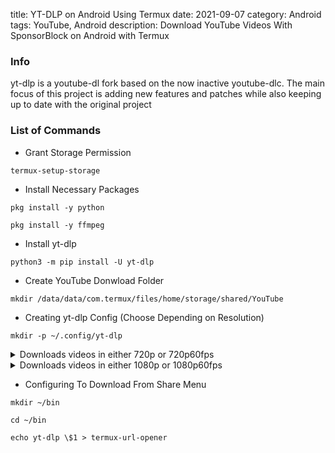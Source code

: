 title: YT-DLP on Android Using Termux
date: 2021-09-07
category: Android
tags: YouTube, Android
description: Download YouTube Videos With SponsorBlock on Android with Termux

### Info

yt-dlp is a youtube-dl fork based on the now inactive youtube-dlc. The main focus of this project is adding new features and patches while also keeping up to date with the original project

### List of Commands

-  Grant Storage Permission

```
termux-setup-storage
```

-  Install Necessary Packages

```
pkg install -y python
```

```
pkg install -y ffmpeg
```

-  Install yt-dlp

```
python3 -m pip install -U yt-dlp
```

-  Create YouTube Donwload Folder

```
mkdir /data/data/com.termux/files/home/storage/shared/YouTube
```

-  Creating yt-dlp Config (Choose Depending on Resolution)

```
mkdir -p ~/.config/yt-dlp
```

<details>
  <summary>Downloads videos in either 720p or 720p60fps</summary>
  
  ```
echo "-f mp4 -f 136+140/298+140 -o /data/data/com.termux/files/home/storage/shared/YouTube/%(title)s-%(uploader)s.%(ext)s --no-mtime --sponsorblock-remove all" > ~/.config/yt-dlp/config
```
</details>

<details>
  <summary>Downloads videos in either 1080p or 1080p60fps</summary>
  
  ```
echo "-f mp4 -f 137+140/299+140 -o /data/data/com.termux/files/home/storage/shared/YouTube/%(title)s-%(uploader)s.%(ext)s --no-mtime --sponsorblock-remove all" > ~/.config/yt-dlp/config
```
</details>



- Configuring To Download From Share Menu

```
mkdir ~/bin
```

```
cd ~/bin
```

```
echo yt-dlp \$1 > termux-url-opener
```

